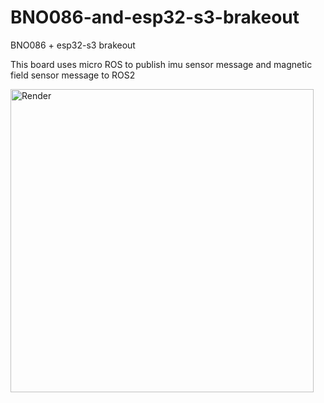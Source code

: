 # BNO086-and-esp32-s3-brakeout
BNO086 + esp32-s3 brakeout 

This board uses micro ROS to publish imu sensor message and magnetic field sensor message to ROS2 

<img width="485" alt="Render" src="https://github.com/tomy983/BNO086-and-esp32-s3-brakeout/assets/11900154/89c62bad-f78d-40e7-9ca8-f7ffa4c93a1c">
